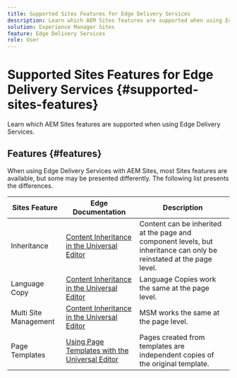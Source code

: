 ```yaml
---
title: Supported Sites Features for Edge Delivery Services
description: Learn which AEM Sites features are supported when using Edge Delivery Services.
solution: Experience Manager Sites
feature: Edge Delivery Services
role: User
---
```


# Supported Sites Features for Edge Delivery Services {#supported-sites-features}

Learn which AEM Sites features are supported when using Edge Delivery Services.

## Features {#features}

When using Edge Delivery Services with AEM Sites, most Sites features are available, but some may be presented differently. The following list presents the differences.

|Sites Feature|Edge Documentation|Description|
|---|---|---|
|Inheritance|[Content Inheritance in the Universal Editor](/help/sites-cloud/authoring/universal-editor/inheritance.md)|Content can be inherited at the page and component levels, but inheritance can only be reinstated at the page level.|
|Language Copy|[Content Inheritance in the Universal Editor](/help/sites-cloud/authoring/universal-editor/inheritance.md)|Language Copies work the same at the page level.|
|Multi Site Management|[Content Inheritance in the Universal Editor](/help/sites-cloud/authoring/universal-editor/inheritance.md)|MSM works the same at the page level.|
|Page Templates|[Using Page Templates with the Universal Editor](/help/sites-cloud/authoring/universal-editor/templates.md)|Pages created from templates are independent copies of the original template.|
